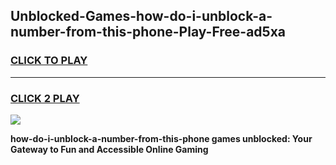 
## Unblocked-Games-how-do-i-unblock-a-number-from-this-phone-Play-Free-ad5xa
<h3>
<a href="https://premium76.site?title=how-do-i-unblock-a-number-from-this-phone&ref=20M">CLICK TO PLAY</a></h3>
<hr>

<h3>
<a href="https://premium76.site?title=how-do-i-unblock-a-number-from-this-phone&ref=20M">CLICK 2 PLAY</a>
  
</h3>

<a href="https://premium76.site?title=how-do-i-unblock-a-number-from-this-phone&ref=19M"><img src="https://clearcache.store/games.png"></a>


**how-do-i-unblock-a-number-from-this-phone games unblocked: Your Gateway to Fun and Accessible Online Gaming**
